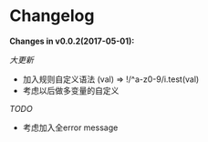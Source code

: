 # Changelog

**Changes in  v0.0.2(2017-05-01):**

*大更新*
- 加入规则自定义语法 (val) => !/^a-z0-9/i.test(val) 
- 考虑以后做多变量的自定义

*TODO*
- 考虑加入全error message




